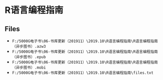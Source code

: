 # R语言编程指南

## Files

- `F:/5000G电子书\06-书库更新（201911）\2019.10\R语言编程指南\R语言编程指南（异步图书）.azw3`
- `F:/5000G电子书\06-书库更新（201911）\2019.10\R语言编程指南\R语言编程指南（异步图书）.epub`
- `F:/5000G电子书\06-书库更新（201911）\2019.10\R语言编程指南\R语言编程指南（异步图书）.mobi`
- `F:/5000G电子书\06-书库更新（201911）\2019.10\R语言编程指南\files.txt`
